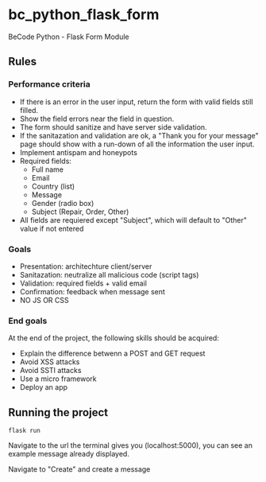 # bc_python_flask_form
BeCode Python - Flask Form Module

## Rules

### Performance criteria

- If there is an error in the user input, return the form with valid fields still filled.
- Show the field errors near the field in question.
- The form should sanitize and have server side validation.
- If the sanitazation and validation are ok, a "Thank you for your message" page should show with a run-down of all the information the user input.
- Implement antispam and honeypots
- Required fields:
    - Full name
    - Email
    - Country (list)
    - Message
    - Gender (radio box)
    - Subject (Repair, Order, Other)
- All fields are requiered except "Subject", which will default to "Other" value if not entered


### Goals

- Presentation: architechture client/server
- Sanitazation: neutralize all malicious code (script tags)
- Validation: required fields + valid email
- Confirmation: feedback when message sent
- NO JS OR CSS


### End goals

At the end of the project, the following skills should be acquired:

- Explain the difference betwenn a POST and GET request
- Avoid XSS attacks
- Avoid SSTI attacks
- Use a micro framework
- Deploy an app


## Running the project

```flask run```

Navigate to the url the terminal gives you (localhost:5000), you can see an example message already displayed.

Navigate to "Create" and create a message